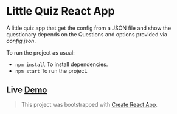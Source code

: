 

# Little Quiz React App 

A little quiz app that get the config from a JSON file and show the questionary depends on the Questions and options provided via *config.json*.

To run the project as usual:
+ `npm install` To install dependencies.
+ `npm start` To run the project.

## Live [Demo](https://puertas.github.com/react-quiz-app)


> This project was bootstrapped with [Create React App](https://github.com/facebook/create-react-app).
